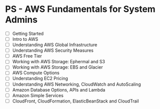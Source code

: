 # PS - AWS Fundamentals for System Admins
- [ ] Getting Started
- [ ] Intro to AWS
- [ ] Understanding AWS Global Infrastructure
- [ ] Understanding AWS Security Measures
- [ ] AWS Free Tier
- [ ] Working with AWS Storage: Ephermal and S3
- [ ] Working with AWS Storage: EBS and Glacier
- [ ] AWS Compute Options
- [ ] Understanding EC2 Pricing
- [ ] Understanding AWS Networking, CloudWatch and AutoScaling
- [ ] Amazon Database Options, APIs and Lambda
- [ ] Amazon Simple Services
- [ ] CloudFront, CloudFormation, ElasticBeanStack and CloudTrail
